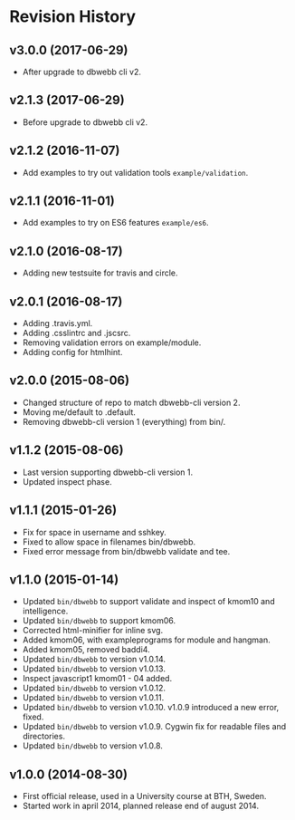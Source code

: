 Revision History
===================

v3.0.0 (2017-06-29)
-------------------

* After upgrade to dbwebb cli v2.


v2.1.3 (2017-06-29)
-------------------

* Before upgrade to dbwebb cli v2.


v2.1.2 (2016-11-07)
-------------------

* Add examples to try out validation tools `example/validation`.


v2.1.1 (2016-11-01)
-------------------

* Add examples to try on ES6 features `example/es6`.


v2.1.0 (2016-08-17)
-------------------

* Adding new testsuite for travis and circle.


v2.0.1 (2016-08-17)
-------------------

* Adding .travis.yml.
* Adding .csslintrc and .jscsrc.
* Removing validation errors on example/module.
* Adding config for htmlhint.


v2.0.0 (2015-08-06)
-------------------

* Changed structure of repo to match dbwebb-cli version 2.
* Moving me/default to .default.
* Removing dbwebb-cli version 1 (everything) from bin/.


v1.1.2 (2015-08-06)
-------------------

* Last version supporting dbwebb-cli version 1.
* Updated inspect phase.


v1.1.1 (2015-01-26)
-------------------

* Fix for space in username and sshkey.
* Fixed to allow space in filenames bin/dbwebb.
* Fixed error message from bin/dbwebb validate and tee.


v1.1.0 (2015-01-14)
-------------------

* Updated `bin/dbwebb` to support validate and inspect of kmom10 and intelligence.
* Updated `bin/dbwebb` to support kmom06.
* Corrected html-minifier for inline svg.
* Added kmom06, with exampleprograms for module and hangman.
* Added kmom05, removed baddi4.
* Updated `bin/dbwebb` to version v1.0.14. 
* Updated `bin/dbwebb` to version v1.0.13. 
* Inspect javascript1 kmom01 - 04 added.
* Updated `bin/dbwebb` to version v1.0.12. 
* Updated `bin/dbwebb` to version v1.0.11. 
* Updated `bin/dbwebb` to version v1.0.10. v1.0.9 introduced a new error, fixed.
* Updated `bin/dbwebb` to version v1.0.9. Cygwin fix for readable files and directories.
* Updated `bin/dbwebb` to version v1.0.8.


v1.0.0 (2014-08-30)
-------------------

* First official release, used in a University course at BTH, Sweden.
* Started work in april 2014, planned release end of august 2014.
